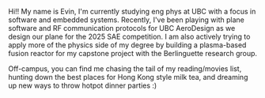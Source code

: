 Hi!! My name is Evin, I'm currently studying eng phys at UBC with a focus in software and embedded systems. Recently, I've been playing with plane software and RF communication protocols for UBC AeroDesign as we design our plane for the 2025 SAE competition. I am also actively trying to apply more of the physics side of my degree by building a plasma-based fusion reactor for my capstone project with the Berlinguette research group.

Off-campus, you can find me chasing the tail of my reading/movies list, hunting down the best places for Hong Kong style milk tea, and dreaming up new ways to throw hotpot dinner parties :)